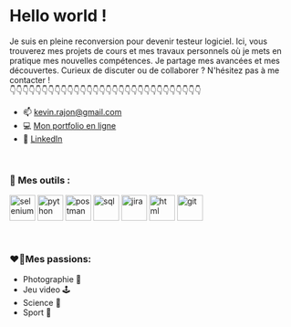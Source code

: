 # Hello world !

Je suis en pleine reconversion pour devenir testeur logiciel. Ici, vous trouverez mes projets de cours et mes travaux personnels où je mets en pratique mes nouvelles compétences. Je partage mes avancées et mes découvertes. Curieux de discuter ou de collaborer ? N'hésitez pas à me contacter !<br/>
👇👇👇👇👇👇👇👇👇👇👇👇👇👇👇👇👇👇👇👇👇👇👇👇👇👇👇👇👇👇

- 📫 [kevin.rajon@gmail.com](mailto:kevin.rajon@gmail.com?subject=[GitHub]%20Source%20Han%20Sans)
- 💻 [Mon portfolio en ligne](https://kevinrajon.fr)
- 💼 [LinkedIn](https://www.linkedin.com/in/kevin-rajon-3912b8311/)
<br/>

### 🔨 Mes outils :<br/>
<img src="https://www.svgrepo.com/show/354321/selenium.svg" alt="selenium" width="45" height="45" />   <img src="https://www.svgrepo.com/show/452091/python.svg" alt="python" width="45" height="45" /> <img src="https://www.svgrepo.com/show/354202/postman-icon.svg" alt="postman" width="45" height="45" /> <img src="https://www.svgrepo.com/show/331760/sql-database-generic.svg" alt="sql" width="45" height="45" /> <img src="https://www.svgrepo.com/show/353935/jira.svg" alt="jira" width="45" height="45" /> <img src="https://www.svgrepo.com/show/452228/html-5.svg" alt="html" width="45" height="45" /> <img src="https://www.svgrepo.com/show/452210/git.svg" alt="git" width="45" height="45" />


  <br/>
  
### ❤️‍🔥Mes passions:
  - Photographie 📸
  - Jeu video 🕹️
  - Science 🔭
  - Sport 🎾
